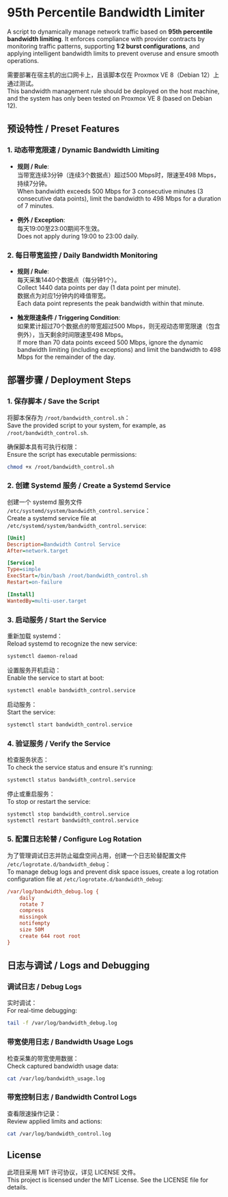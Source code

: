 # 95th Percentile Bandwidth Limiter

A script to dynamically manage network traffic based on **95th percentile bandwidth limiting**. It enforces compliance with provider contracts by monitoring traffic patterns, supporting **1:2 burst configurations**, and applying intelligent bandwidth limits to prevent overuse and ensure smooth operations.

需要部署在宿主机的出口网卡上，且该脚本仅在 Proxmox VE 8（Debian 12）上通过测试。  
This bandwidth management rule should be deployed on the host machine, and the system has only been tested on Proxmox VE 8 (based on Debian 12).



## 预设特性 / Preset Features

### 1. 动态带宽限速 / Dynamic Bandwidth Limiting  
- **规则 / Rule**:  
  当带宽连续3分钟（连续3个数据点）超过500 Mbps时，限速至498 Mbps，持续7分钟。  
  When bandwidth exceeds 500 Mbps for 3 consecutive minutes (3 consecutive data points), limit the bandwidth to 498 Mbps for a duration of 7 minutes.

- **例外 / Exception**:  
  每天19:00至23:00期间不生效。  
  Does not apply during 19:00 to 23:00 daily.

### 2. 每日带宽监控 / Daily Bandwidth Monitoring  
- **规则 / Rule**:  
  每天采集1440个数据点（每分钟1个）。  
  Collect 1440 data points per day (1 data point per minute).  
  数据点为对应1分钟内的峰值带宽。  
  Each data point represents the peak bandwidth within that minute.

- **触发限速条件 / Triggering Condition**:  
  如果累计超过70个数据点的带宽超过500 Mbps，则无视动态带宽限速（包含例外），当天剩余时间限速至498 Mbps。  
  If more than 70 data points exceed 500 Mbps, ignore the dynamic bandwidth limiting (including exceptions) and limit the bandwidth to 498 Mbps for the remainder of the day.



## 部署步骤 / Deployment Steps

### 1. 保存脚本 / Save the Script
将脚本保存为 `/root/bandwidth_control.sh`：  
Save the provided script to your system, for example, as `/root/bandwidth_control.sh`.

确保脚本具有可执行权限：  
Ensure the script has executable permissions:
```bash
chmod +x /root/bandwidth_control.sh
```



### 2. 创建 Systemd 服务 / Create a Systemd Service
创建一个 systemd 服务文件 `/etc/systemd/system/bandwidth_control.service`：  
Create a systemd service file at `/etc/systemd/system/bandwidth_control.service`:
```ini
[Unit]
Description=Bandwidth Control Service
After=network.target

[Service]
Type=simple
ExecStart=/bin/bash /root/bandwidth_control.sh
Restart=on-failure

[Install]
WantedBy=multi-user.target
```



### 3. 启动服务 / Start the Service
重新加载 systemd：  
Reload systemd to recognize the new service:
```bash
systemctl daemon-reload
```

设置服务开机启动：  
Enable the service to start at boot:
```bash
systemctl enable bandwidth_control.service
```

启动服务：  
Start the service:
```bash
systemctl start bandwidth_control.service
```



### 4. 验证服务 / Verify the Service
检查服务状态：  
To check the service status and ensure it's running:
```bash
systemctl status bandwidth_control.service
```

停止或重启服务：  
To stop or restart the service:
```bash
systemctl stop bandwidth_control.service
systemctl restart bandwidth_control.service
```



### 5. 配置日志轮替 / Configure Log Rotation
为了管理调试日志并防止磁盘空间占用，创建一个日志轮替配置文件 `/etc/logrotate.d/bandwidth_debug`：  
To manage debug logs and prevent disk space issues, create a log rotation configuration file at `/etc/logrotate.d/bandwidth_debug`:
```ini
/var/log/bandwidth_debug.log {
    daily
    rotate 7
    compress
    missingok
    notifempty
    size 50M
    create 644 root root
}
```



## 日志与调试 / Logs and Debugging

### 调试日志 / Debug Logs
实时调试：  
For real-time debugging:
```bash
tail -f /var/log/bandwidth_debug.log
```

### 带宽使用日志 / Bandwidth Usage Logs
检查采集的带宽使用数据：  
Check captured bandwidth usage data:
```bash
cat /var/log/bandwidth_usage.log
```

### 带宽控制日志 / Bandwidth Control Logs
查看限速操作记录：  
Review applied limits and actions:
```bash
cat /var/log/bandwidth_control.log
```



## License

此项目采用 MIT 许可协议，详见 LICENSE 文件。  
This project is licensed under the MIT License. See the LICENSE file for details.
